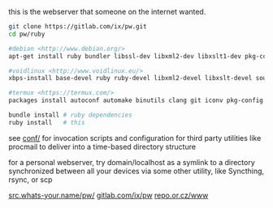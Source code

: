 this is the webserver that someone on the internet wanted. 

``` sh
git clone https://gitlab.com/ix/pw.git
cd pw/ruby

#debian <http://www.debian.org/>
apt-get install ruby bundler libssl-dev libxml2-dev libxslt1-dev pkg-config source-highlight python-pygments

#voidlinux <http://www.voidlinux.eu/>
xbps-install base-devel ruby ruby-devel libxml2-devel libxslt-devel source-highlight python-Pygments && gem install bundler

#termux <https://termux.com/>
packages install autoconf automake binutils clang git iconv pkg-config ruby ruby-dev libxslt-dev && gem install bundler

bundle install # ruby dependencies
ruby install   # this
```

see [conf/](conf/) for invocation scripts and configuration for third party utilities like procmail to deliver into a time-based directory structure

for a personal webserver, try domain/localhost as a symlink to a directory synchronized between all your devices via some other utility, like Syncthing, rsync, or scp



[src.whats-your.name/pw/](http://src.whats-your.name/pw/) [gitlab.com/ix/pw](https://gitlab.com/ix/pw) [repo.or.cz/www](http://repo.or.cz/www)
